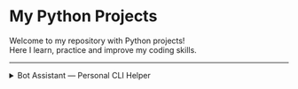 # My Python Projects

Welcome to my repository with Python projects!  
Here I learn, practice and improve my coding skills.

---

<details>
<summary>Bot Assistant — Personal CLI Helper</summary>


*A Python console bot for contact management, with backup support, data validation and multilingual support.*


## Possibilities

- Add/delete/edit contacts
- Search by name and phone number
- Display all contacts
- Backup
- Command line support
- Number validation
- Multilingual interface (UA/EN)
- Extensible architecture


### Functional Overview

Bot Assistant is a command-line personal assistant that allows you to manage your contact book efficiently. 
Here's what it can do:

| Command                              | Description                                                |
|--------------------------------------|------------------------------------------------------------|
| `hello`                              | Greet the assistant                                        |
| `add <name> <phone>`                 | Add a new contact with a phone number                      |
| `change <name> <new_phone>`          | Change an existing contact's phone number                  |
| `phone <name>`                       | Show the phone number(s) of a contact                      |
| `all`                                | Display all contacts in the address book                   |
| `add-birthday <name> <YYYY-MM-DD>`   | Add a birthday for a contact                               |
| `show-birthday <name>`               | Show the birthday of a contact                             |
| `birthdays`                          | Show upcoming birthdays within the next 7 days             |
| `delete <name>`                      | Delete a contact                                           |
| `help`                               | Display available commands and usage instructions          |
| `lang`                               | Change the interface language (UA / EN)                    |
| `restore`                            | Restore the contact book from the last backup              |
| `exit` or `close`                    | Exit the assistant and save all data                       |
---


## Project structure

```python
└── root_package/
    ├── pyproject.toml
    ├── poetry.lock
    ├── Dockerfile/
    ├── README.md
    ├── src/
    │   └── bot_assistant/
    │       ├── main.py
    │       ├── models/
    │       ├── views/
    │       ├── handlers/
    │       ├── utils/
    │       └── data/
    ├── tests/
    ├── dev_tools/
    ├── logs/
    ├── .vscode/
    ├── .dockerignore
    ├── .gitignore
    └── bot_diagram.svg/
```


## Project status

The project is in progress and will be improved.


### Run the bot

`pip install poetry`
`poetry install`
`poetry shell`
`poetry run run-bot`

https://github.com/TarnavskyAndrew/bot_assistant

---

### Run with Docker

You can run the bot in an isolated Docker container:

#### 1. Build the Docker image
```bash
docker build -t tarnavsky/bot_assistant:v1.1 .
```

#### 2. Run the bot interactively
```bash
docker run -it tarnavsky/bot_assistant:v1.1
```

> Make sure you're in the root project directory and Docker is installed and running.

https://hub.docker.com/repository/docker/tarnavsky/bot_assistant



</details>